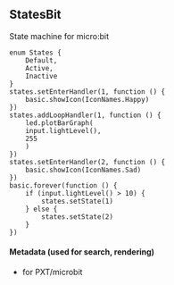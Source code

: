 ## StatesBit
State machine for micro:bit

```blocks
enum States {
    Default,
    Active,
    Inactive
}
states.setEnterHandler(1, function () {
    basic.showIcon(IconNames.Happy)
})
states.addLoopHandler(1, function () {
    led.plotBarGraph(
    input.lightLevel(),
    255
    )
})
states.setEnterHandler(2, function () {
    basic.showIcon(IconNames.Sad)
})
basic.forever(function () {
    if (input.lightLevel() > 10) {
        states.setState(1)
    } else {
        states.setState(2)
    }
})
```

#### Metadata (used for search, rendering)

* for PXT/microbit
<script src="https://makecode.com/gh-pages-embed.js"></script><script>makeCodeRender("{{ site.makecode.home_url }}", "{{ site.github.owner_name }}/{{ site.github.repository_name }}");</script>
